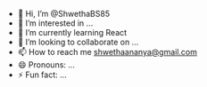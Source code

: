 - 👋 Hi, I’m @ShwethaBS85
- 👀 I’m interested in ...
- 🌱 I’m currently learning React
- 💞️ I’m looking to collaborate on ...
- 📫 How to reach me shwethaananya@gmail.com
- 😄 Pronouns: ...
- ⚡ Fun fact: ...

<!---
ShwethaBS85/ShwethaBS85 is a ✨ special ✨ repository because its `README.md` (this file) appears on your GitHub profile.
You can click the Preview link to take a look at your changes.
--->
